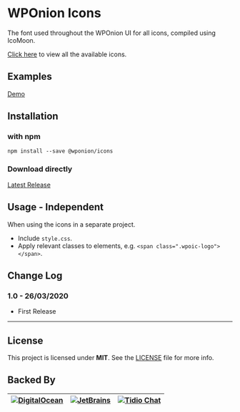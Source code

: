 # WPOnion Icons

The font used throughout the WPOnion UI for all icons, compiled using IcoMoon.

[Click here](https://icons.wponion.com) to view all the available icons.

## Examples

[Demo](http://icons.wponion.com)

## Installation

### with npm

```
npm install --save @wponion/icons
```

### Download directly
[Latest Release](https://github.com/wponion/icons/releases/latest)

## Usage - Independent
When using the icons in a separate project.
    
* Include `style.css`.
* Apply relevant classes to elements, e.g. `<span class=".wpoic-logo"></span>`.


## Change Log
### 1.0 - 26/03/2020
* First Release
---

## License
This project is licensed under **MIT**. See the [LICENSE](LICENSE) file for more info.

## Backed By
| [![DigitalOcean][do-image]][do-ref] | [![JetBrains][jb-image]][jb-ref] |  [![Tidio Chat][tidio-image]][tidio-ref] |
| --- | --- | --- |

[do-image]: https://vsp.ams3.cdn.digitaloceanspaces.com/cdn/DO_Logo_Horizontal_Blue-small.png
[jb-image]: https://vsp.ams3.cdn.digitaloceanspaces.com/cdn/phpstorm-small.png?v3
[tidio-image]: https://vsp.ams3.cdn.digitaloceanspaces.com/cdn/tidiochat-small.png
[do-ref]: https://s.svarun.in/Ef
[jb-ref]: https://www.jetbrains.com
[tidio-ref]: https://tidiochat.com